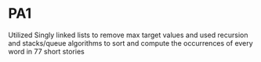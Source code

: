 # PA1
Utilized Singly linked lists to remove max target values and used recursion and stacks/queue algorithms to sort and compute the occurrences of every word in 77 short stories
